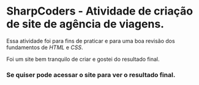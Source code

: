# SharpCoders - Atividade de criação de site de agência de viagens. 

Essa atividade foi para fins de praticar e para uma boa revisão dos fundamentos de *HTML* e *CSS*. 

Foi um site bem tranquilo de criar e gostei do resultado final.

### Se quiser pode acessar o site para ver o resultado final.

